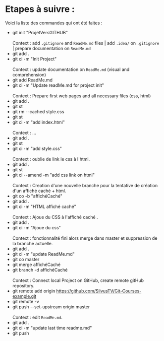 # Etapes à suivre :
Voici la liste des commandes qui ont été faites :

- git init "ProjetVersGITHUB" \
  &nbsp;\
Context : add `.gitignore` and `ReadMe.md` files | add `.idea/` on `.gitignore` | prepare documentation on `ReadMe.md`
- git add .
- git ci -m "Init Project" \
  &nbsp;\
Context : update documentation on `ReadMe.md` (visual and comprehension)
- git add ReadMe.md
- git ci -m "Update readMe.md for project init"\
  &nbsp;\
Context : Prepare first web pages and all necessary files (css, html)
- git add .
- git st
- git rm --cached style.css
- git st
- git ci -m "add index.html"\
  &nbsp;\
  Context : ...
- git add . 
- git st
- git ci -m "add style.css"\
  &nbsp;\
  Context : oublie de link le css à l'html.
- git add .
- git st
- git ci --amend -m "add css link on html"\
  &nbsp;\
  Context : Creation d'une nouvelle branche pour la tentative de création d'un affiché caché + html.
- git co -b "affichéCaché"
- git add .
- git ci -m "HTML affiché caché"\
  &nbsp;\
  Context : Ajoue du CSS à l'affiché caché .
- git add .
- git ci -m "Ajoue du css"\
  &nbsp;\
  Context : fonctionnalité fini alors merge dans master et suppression de la branche actuelle.
- git add .
- git ci -m "update ReadMe.md"
- git co master
- git merge affichéCaché
- git branch -d affichéCaché\
  &nbsp;\
  Context : Connect local Project on GitHub, create remote gitHub repository.
- git remote add origin https://github.com/SilvusTV/Git-Courses-example.git
- git remote -v
- git push --set-upstream origin master\
  &nbsp;\
  Context : edit `ReadMe.md`.
- git add .
- git ci -m "update last time readme.md"
- git push